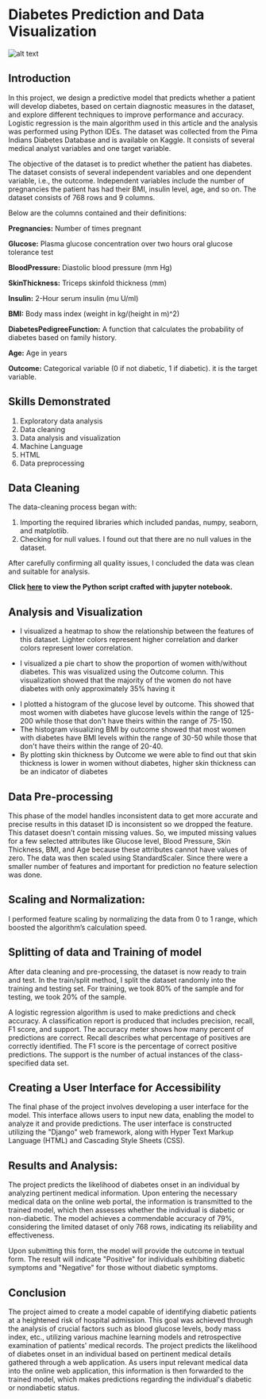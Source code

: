 # Diabetes Prediction and Data Visualization

![alt text](Diabetes_Prediction/DiabetesPredictions/DiabetesPrediction/static/DiabetesPrediction/images/Picture1.jpg)

## Introduction 

In this project, we design a predictive model that predicts whether a patient will develop diabetes, based on certain diagnostic measures in the dataset, and explore different techniques to improve performance and accuracy. Logistic regression is the main algorithm used in this article and the analysis was performed using Python IDEs. The dataset was collected from the Pima Indians Diabetes Database and is available on Kaggle. It consists of several medical analyst variables and one target variable. 

The objective of the dataset is to predict whether the patient has diabetes. The dataset consists  of several  independent  variables   and  one  dependent  variable,  i.e.,  the  outcome. Independent variables include the number of pregnancies the patient  has  had their BMI, insulin level, age, and so on. The dataset consists of 768 rows and 9 columns. 


Below are the columns contained and their definitions:

**Pregnancies:** Number of times pregnant 

**Glucose:** Plasma glucose concentration over two hours oral glucose tolerance test

**BloodPressure:** Diastolic blood pressure (mm Hg)

**SkinThickness:** Triceps skinfold thickness (mm)

**Insulin:** 2-Hour serum insulin (mu U/ml)

**BMI:** Body mass index (weight in kg/(height in m)^2)

**DiabetesPedigreeFunction:** A function that calculates the probability of diabetes based on family history.

**Age:** Age in years

**Outcome:** Categorical variable (0 if not diabetic, 1 if diabetic). it is the target variable.


## Skills Demonstrated
1. Exploratory data analysis
2. Data cleaning
3. Data analysis and visualization
4. Machine Language
5. HTML
6. Data preprocessing


## Data Cleaning
The data-cleaning process began with:
1. Importing the required libraries which included pandas, numpy, seaborn, and matplotlib.
2. Checking for null values. I found out that there are no null values in the dataset.

After carefully confirming all quality issues, I concluded the data was clean and suitable for analysis.

**Click [here](https://github.com/Emediongharry/Diabetes_Prediction/blob/main/Diabetes%20Prediction%20Viz.ipynb) to view the Python script crafted with jupyter notebook.**


## Analysis and Visualization
* I visualized a heatmap to show the relationship between the features of this dataset. Lighter colors represent higher correlation and darker colors represent
lower correlation.
+ I visualized a pie chart to show the proportion of women with/without diabetes. This was visualized using the Outcome column. This visualization showed that the majority of the women do not have diabetes with only approximately 35% having it
* I plotted a histogram of the glucose level by outcome. This showed that most women with diabetes have glucose levels within the range of 125-200 while those that don't have theirs within the range of 75-150.
* The histogram visualizing BMI by outcome showed that most women with diabetes have BMI levels within the range of 30-50 while those that don't have theirs within the range of 20-40.
* By plotting skin thickness by Outcome we were able to find out that skin thickness is lower in women without diabetes, higher skin thickness can be an indicator of diabetes

## Data Pre-processing
This   phase   of   the model   handles   inconsistent   data   to   get   more accurate and precise results in this dataset ID is inconsistent so we dropped the feature. This dataset doesn’t contain missing values. So, we imputed missing values for a few selected attributes like Glucose level, Blood Pressure, Skin Thickness, BMI, and Age because these attributes cannot have values of zero. The data was then scaled using StandardScaler. Since there were a smaller number of features and important for prediction no feature selection was done.


## Scaling and Normalization: 
I performed feature scaling by normalizing the data from 0 to 1 range, which boosted the algorithm’s calculation speed. 

## Splitting of data and Training of model
After data cleaning and pre-processing, the dataset is now ready to train and test. In the train/split method, I split the dataset randomly into the training and testing set. For training, we took 80% of the sample and for testing, we took 20% of the sample.

A logistic regression algorithm is used to make predictions and check accuracy. A classification report is produced that includes precision, recall, F1 score, and support. The accuracy meter shows how many percent of predictions are correct. Recall describes what percentage of positives are correctly identified. The F1 score is the percentage of correct positive predictions. The support is the number of actual instances of the class-specified data set.

## Creating a User Interface for Accessibility
The final phase of the project involves developing a user interface for the model. This interface allows users to input new data, enabling the model to analyze it and provide predictions. The user interface is constructed utilizing the "Django" web framework, along with Hyper Text Markup Language (HTML) and Cascading Style Sheets (CSS).


## Results and Analysis:
The project predicts the likelihood of diabetes onset in an individual by analyzing pertinent medical information. Upon entering the necessary medical data on the online web portal, the information is transmitted to the trained model, which then assesses whether the individual is diabetic or non-diabetic. The model achieves a commendable accuracy of 79%, considering the limited dataset of only 768 rows, indicating its reliability and effectiveness.

Upon submitting this form, the model will provide the outcome in textual form. The result will indicate "Positive" for individuals exhibiting diabetic symptoms and "Negative" for those without diabetic symptoms.

## Conclusion
The project aimed to create a model capable of identifying diabetic patients at a heightened risk of hospital admission. This goal was achieved through the analysis of crucial factors such as blood glucose levels, body mass index, etc., utilizing various machine learning models and retrospective examination of patients' medical records. The project predicts the likelihood of diabetes onset in an individual based on pertinent medical details gathered through a web application. As users input relevant medical data into the online web application, this information is then forwarded to the trained model, which makes predictions regarding the individual's diabetic or nondiabetic status.
